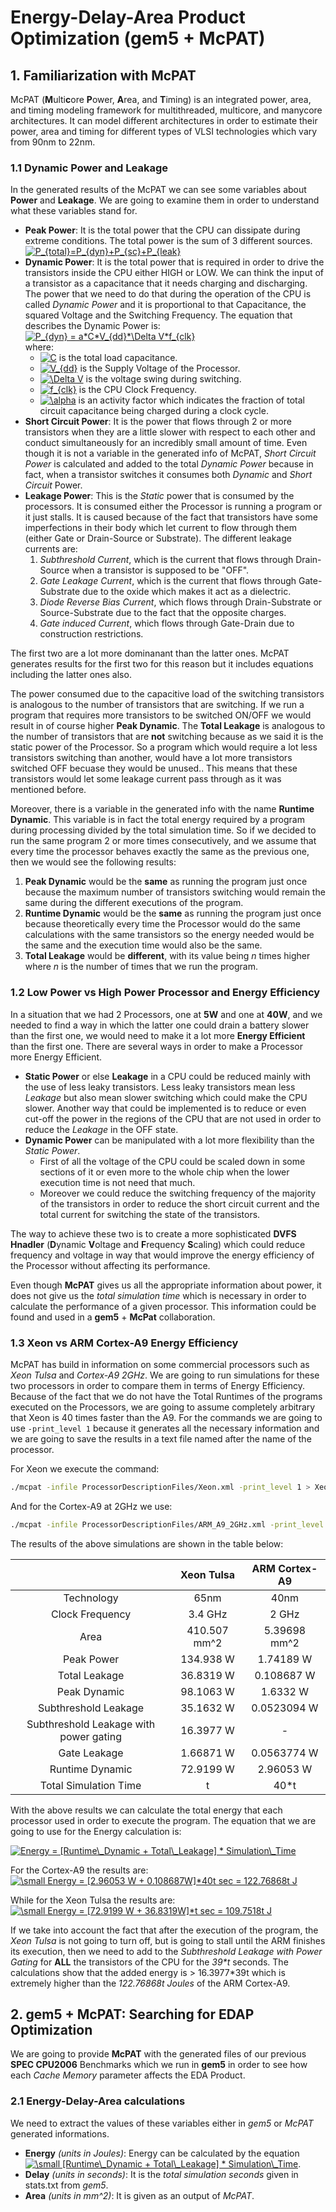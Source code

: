 # Energy-Delay-Area Product Optimization (gem5 + McPAT)

## 1. Familiarization with McPAT  

McPAT (**M**ulti**c**ore **P**ower, **A**rea, and **T**iming) is an integrated power, area, and timing modeling framework for multithreaded, multicore, and manycore architectures. It can model different architectures in order to estimate their power, area and timing for different types of VLSI technologies which vary from 90nm to 22nm.

### 1.1 Dynamic Power and Leakage

In the generated results of the McPAT we can see some variables about **Power** and **Leakage**. We are going to examine them in order to understand what these variables stand for.

* **Peak Power**: It is the total power that the CPU can dissipate during extreme conditions. The total power is the sum of 3 different sources.  
<a href="https://www.codecogs.com/eqnedit.php?latex=\dpi{150}&space;P_{total}=P_{dyn}&plus;P_{sc}&plus;P_{leak}" target="_blank"><img src="https://latex.codecogs.com/gif.latex?\dpi{150}&space;P_{total}=P_{dyn}&plus;P_{sc}&plus;P_{leak}" title="P_{total}=P_{dyn}+P_{sc}+P_{leak}" /></a>
* **Dynamic Power**: It is the total power that is required in order to drive the transistors inside the CPU either HIGH or LOW. We can think the input of a transistor as a capacitance that it needs charging and discharging. The power that we need to do that during the operation of the CPU is called _Dynamic Power_ and it is proportional to that Capacitance, the squared Voltage and the Switching Frequency. The equation that describes the Dynamic Power is:
<a href="https://www.codecogs.com/eqnedit.php?latex=\dpi{150}&space;P_{dyn}&space;=&space;a*C*V_{dd}*\Delta&space;V*f_{clk}" target="_blank"><img src="https://latex.codecogs.com/gif.latex?\dpi{150}&space;P_{dyn}&space;=&space;a*C*V_{dd}*\Delta&space;V*f_{clk}" title="P_{dyn} = a*C*V_{dd}*\Delta V*f_{clk}" /></a>  
where:
   * <a href="https://www.codecogs.com/eqnedit.php?latex=\inline&space;C" target="_blank"><img src="https://latex.codecogs.com/gif.latex?\inline&space;C" title="C" /></a> is the total load capacitance.
   * <a href="https://www.codecogs.com/eqnedit.php?latex=\inline&space;V_{dd}" target="_blank"><img src="https://latex.codecogs.com/gif.latex?\inline&space;V_{dd}" title="V_{dd}" /></a> is the Supply Voltage of the Processor.
   * <a href="https://www.codecogs.com/eqnedit.php?latex=\inline&space;\Delta&space;V" target="_blank"><img src="https://latex.codecogs.com/gif.latex?\inline&space;\Delta&space;V" title="\Delta V" /></a> is the voltage swing during switching.
   * <a href="https://www.codecogs.com/eqnedit.php?latex=\inline&space;f_{clk}" target="_blank"><img src="https://latex.codecogs.com/gif.latex?\inline&space;f_{clk}" title="f_{clk}" /></a> is the CPU Clock Frequency.
   * <a href="https://www.codecogs.com/eqnedit.php?latex=\inline&space;\alpha" target="_blank"><img src="https://latex.codecogs.com/gif.latex?\inline&space;\alpha" title="\alpha" /></a> is an activity factor which indicates the fraction of total circuit capacitance being charged during a clock cycle.  
* **Short Circuit Power**: It is the power that flows through 2 or more transistors when they are a little slower with respect to each other and conduct simultaneously for an incredibly small amount of time. Even though it is not a variable in the generated info of McPAT, _Short Circuit Power_ is calculated and added to the total _Dynamic Power_ because in fact, when a transistor switches it consumes both _Dynamic_ and _Short Circuit_ Power.
* **Leakage Power**: This is the _Static_ power that is consumed by the processors. It is consumed either the Processor is running a program or it just stalls. It is caused because of the fact that transistors have some imperfections in their body which let current to flow through them (either Gate or Drain-Source or Substrate). The different leakage currents are:
   1. _Subthreshold Current_, which is the current that flows through Drain-Source when a transistor is supposed to be "OFF".
   2. _Gate Leakage Current_, which is the current that flows through Gate-Substrate due to the oxide which makes it act as a dielectric.
   3. _Diode Reverse Bias Current_, which flows through Drain-Substrate or Source-Substrate due to the fact that the opposite charges.
   4. _Gate induced Current_, which flows through Gate-Drain due to construction restrictions.
   
The first two are a lot more dominanant than the latter ones. McPAT generates results for the first two for this reason but it includes equations including the latter ones also.

The power consumed due to the capacitive load of the switching transistors is analogous to the number of transistors that are switching. If we run a program that requires more transistors to be switched ON/OFF we would result in of course higher **Peak Dynamic**. The **Total Leakage** is analogous to the number of transistors that are **not** switching because as we said it is the static power of the Processor. So a program which would require a lot less transistors switching than another, would have a lot more transistors switched OFF becuase they would be unused.. This means that these transistors would let some leakage current pass through as it was mentioned before.  

Moreover, there is a variable in the generated info with the name **Runtime Dynamic**. This variable is in fact the total energy required by a program during processing divided by the total simulation time. So if we decided to run the same program 2 or more times consecutively, and we assume that every time the processor behaves exactly the same as the previous one, then we would see the following results:
   1. **Peak Dynamic** would be the **same** as running the program just once because the maximum number of transistors switching would remain the same during the different executions of the program.
   2. **Runtime Dynamic** would be the **same** as running the program just once because theoretically every time the Processor would do the same calculations with the same transistors so the energy needed would be the same and the execution time would also be the same.
   3. **Total Leakage** would be **different**, with its value being _n_ times higher where _n_ is the number of times that we run the program. 

### 1.2 Low Power vs High Power Processor and Energy Efficiency

In a situation that we had 2 Processors, one at **5W** and one at **40W**, and we needed to find a way in which the latter one could drain a battery slower than the first one, we would need to make it a lot more **Energy Efficient** than the first one. There are several ways in order to make a Processor more Energy Efficient. 
* **Static Power** or else **Leakage** in a CPU could be reduced mainly with the use of less leaky transistors. Less leaky transistors mean less _Leakage_ but also mean slower switching which could make the CPU slower. Another way that could be implemented is to reduce or even cut-off the power in the regions of the CPU that are not used in order to reduce the _Leakage_ in the OFF state.
* **Dynamic Power** can be manipulated with a lot more flexibility than the _Static Power_. 
   * First of all the voltage of the CPU could be scaled down in some sections of it or even more to the whole chip when the lower execution time is not need that much.
   * Moreover we could reduce the switching frequency of the majority of the transistors in order to reduce the short circuit current and the total current for switching the state of the transistors.  
   
The way to achieve these two is to create a more sophisticated **DVFS Hnadler** (**D**ynamic **V**oltage and **F**requency **S**caling) which could reduce frequency and voltage in way that would improve the energy efficiency of the Processor without affecting its performance.

Even though **McPAT** gives us all the appropriate information about power, it does not give us the _total simulation time_ which is necessary in order to calculate the performance of a given processor. This information could be found and used in a **gem5** + **McPat** collaboration.

### 1.3 Xeon vs ARM Cortex-A9 Energy Efficiency

McPAT has build in information on some commercial processors such as _Xeon Tulsa_ and _Cortex-A9 2GHz_. We are going to run simulations for these two processors in order to compare them in terms of Energy Efficiency. Because of the fact that we do not have the Total Runtimes of the programs executed on the Processors, we are going to assume completely arbitrary that Xeon is 40 times faster than the A9. For the commands we are going to use ```-print_level 1``` because it generates all the necessary information and we are going to save the results in a text file named after the name of the processor.

For Xeon we execute the command:
```bash 
./mcpat -infile ProcessorDescriptionFiles/Xeon.xml -print_level 1 > Xeon.txt
```

And for the Cortex-A9 at 2GHz we use:
```bash
./mcpat -infile ProcessorDescriptionFiles/ARM_A9_2GHz.xml -print_level 1 > ARM_A9_2GHz.txt
```

The results of the above simulations are shown in the table below:

|                                        | Xeon Tulsa   | ARM Cortex-A9 |
|:--------------------------------------:|:------------:|:-------------:|
| Technology                             | 65nm         | 40nm          |
| Clock Frequency                        | 3.4 GHz      | 2 GHz         |
| Area                                   | 410.507 mm^2 | 5.39698 mm^2  |
| Peak Power                             | 134.938 W    | 1.74189 W     |
| Total Leakage                          | 36.8319 W    | 0.108687 W    |
| Peak Dynamic                           | 98.1063 W    | 1.6332 W      |
| Subthreshold Leakage                   | 35.1632 W    | 0.0523094 W   |
| Subthreshold Leakage with power gating | 16.3977 W    | -             |
| Gate Leakage                           | 1.66871 W    | 0.0563774 W   |
| Runtime Dynamic                        | 72.9199 W    | 2.96053 W     |
| Total Simulation Time                  | t            | 40*t          |

With the above results we can calculate the total energy that each processor used in order to execute the program. The equation that we are going to use for the Energy calculation is:  

<a href="https://www.codecogs.com/eqnedit.php?latex=\dpi{150}&space;Energy&space;=&space;[Runtime\_Dynamic&space;&plus;&space;Total\_Leakage]&space;*&space;Simulation\_Time" target="_blank"><img src="https://latex.codecogs.com/gif.latex?\dpi{150}&space;Energy&space;=&space;[Runtime\_Dynamic&space;&plus;&space;Total\_Leakage]&space;*&space;Simulation\_Time" title="Energy = [Runtime\_Dynamic + Total\_Leakage] * Simulation\_Time" /></a>

For the Cortex-A9 the results are: <a href="https://www.codecogs.com/eqnedit.php?latex=\small&space;Energy&space;=&space;[2.96053&space;W&space;&plus;&space;0.108687W]*40t&space;sec&space;=&space;122.76868t&space;J" target="_blank"><img src="https://latex.codecogs.com/gif.latex?\small&space;Energy&space;=&space;[2.96053&space;W&space;&plus;&space;0.108687W]*40t&space;sec&space;=&space;122.76868t&space;J" title="\small Energy = [2.96053 W + 0.108687W]*40t sec = 122.76868t J" /></a> 

While for the Xeon Tulsa the results are: <a href="https://www.codecogs.com/eqnedit.php?latex=\small&space;Energy&space;=&space;[72.9199&space;W&space;&plus;&space;36.8319W]*t&space;sec&space;=&space;109.7518t&space;J" target="_blank"><img src="https://latex.codecogs.com/gif.latex?\small&space;Energy&space;=&space;[72.9199&space;W&space;&plus;&space;36.8319W]*t&space;sec&space;=&space;109.7518t&space;J" title="\small Energy = [72.9199 W + 36.8319W]*t sec = 109.7518t J" /></a>  

If we take into account the fact that after the execution of the program, the _Xeon Tulsa_ is not going to turn off, but is going to stall until the ARM finishes its execution, then we need to add to the _Subthreshold Leakage with Power Gating_ for **ALL** the transistors of the CPU for the _39*t_ seconds. The calculations show that the added energy is > 16.3977*39t which is extremely higher than the _122.76868t Joules_ of the ARM Cortex-A9.

## 2. gem5 + McPAT: Searching for EDAP Optimization

We are going to provide **McPAT** with the generated files of our previous **SPEC CPU2006** Benchmarks which we run in **gem5** in order to see how each _Cache Memory_ parameter affects the EDA Product.

### 2.1 Energy-Delay-Area calculations

We need to extract the values of these variables either in _gem5_ or _McPAT_ generated informations.

* **Energy**  _(units in Joules)_: Energy can be calculated by the equation <a href="https://www.codecogs.com/eqnedit.php?latex=\inline&space;\dpi{100}&space;\small&space;[Runtime\_Dynamic&space;&plus;&space;Total\_Leakage]&space;*&space;Simulation\_Time" target="_blank"><img src="https://latex.codecogs.com/gif.latex?\inline&space;\dpi{100}&space;\small&space;[Runtime\_Dynamic&space;&plus;&space;Total\_Leakage]&space;*&space;Simulation\_Time" title="\small [Runtime\_Dynamic + Total\_Leakage] * Simulation\_Time" /></a>.
* **Delay** _(units in seconds)_: It is the _total simulation seconds_ given in stats.txt from _gem5_. 
* **Area** _(units in mm^2)_: It is given as an output of _McPAT_. 
